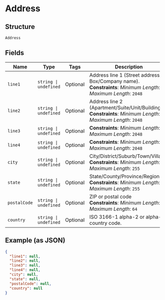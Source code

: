 
# Address

## Structure

`Address`

## Fields

| Name | Type | Tags | Description |
|  --- | --- | --- | --- |
| `line1` | `string \| undefined` | Optional | Address line 1 (Street address/PO Box/Company name).<br>**Constraints**: *Minimum Length*: `1`, *Maximum Length*: `2048` |
| `line2` | `string \| undefined` | Optional | Address line 2 (Apartment/Suite/Unit/Building).<br>**Constraints**: *Minimum Length*: `1`, *Maximum Length*: `2048` |
| `line3` | `string \| undefined` | Optional | **Constraints**: *Minimum Length*: `1`, *Maximum Length*: `2048` |
| `line4` | `string \| undefined` | Optional | **Constraints**: *Minimum Length*: `1`, *Maximum Length*: `2048` |
| `city` | `string \| undefined` | Optional | City/District/Suburb/Town/Village.<br>**Constraints**: *Minimum Length*: `1`, *Maximum Length*: `255` |
| `state` | `string \| undefined` | Optional | State/County/Province/Region.<br>**Constraints**: *Minimum Length*: `1`, *Maximum Length*: `255` |
| `postalCode` | `string \| undefined` | Optional | ZIP or postal code<br>**Constraints**: *Minimum Length*: `1`, *Maximum Length*: `64` |
| `country` | `string \| undefined` | Optional | ISO 3166-1 alpha-2 or alpha-3 country code. |

## Example (as JSON)

```json
{
  "line1": null,
  "line2": null,
  "line3": null,
  "line4": null,
  "city": null,
  "state": null,
  "postalCode": null,
  "country": null
}
```

